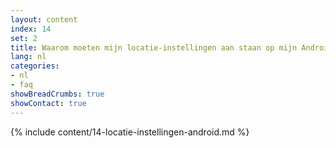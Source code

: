 ```yaml
---
layout: content
index: 14
set: 2
title: Waarom moeten mijn locatie-instellingen aan staan op mijn Android-telefoon?
lang: nl
categories:
- nl
- faq
showBreadCrumbs: true
showContact: true
---
```

{% include content/14-locatie-instellingen-android.md %}
